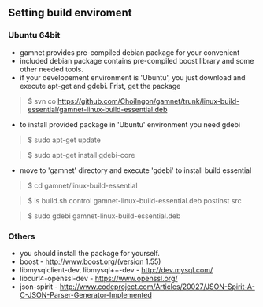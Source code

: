 ## Setting build enviroment

### Ubuntu 64bit

- gamnet provides pre-compiled debian package for your convenient
- included debian package contains pre-compiled boost library and some other needed tools.
- if your developement environment is 'Ubuntu', you just download and execute apt-get and gdebi. Frist, get the package

> $ svn co https://github.com/ChoiIngon/gamnet/trunk/linux-build-essential/gamnet-linux-build-essential.deb

- to install provided package in 'Ubuntu' environment you need gdebi

> $ sudo apt-get update

> $ sudo apt-get install gdebi-core

- move to 'gamnet' directory and execute 'gdebi' to install build essential

> $ cd gamnet/linux-build-essential

> $ ls build.sh control gamnet-linux-build-essential.deb postinst src

> $ sudo gdebi gamnet-linux-build-essential.deb

### Others

- you should install the package for yourself.
- boost - http://www.boost.org/(version 1.55)
- libmysqlclient-dev, libmysql++-dev - http://dev.mysql.com/
- libcurl4-openssl-dev - https://www.openssl.org/
- json-spirit - http://www.codeproject.com/Articles/20027/JSON-Spirit-A-C-JSON-Parser-Generator-Implemented
